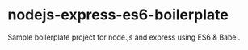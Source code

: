 # nodejs-express-es6-boilerplate
Sample boilerplate project for node.js and express using ES6 &amp; Babel.
